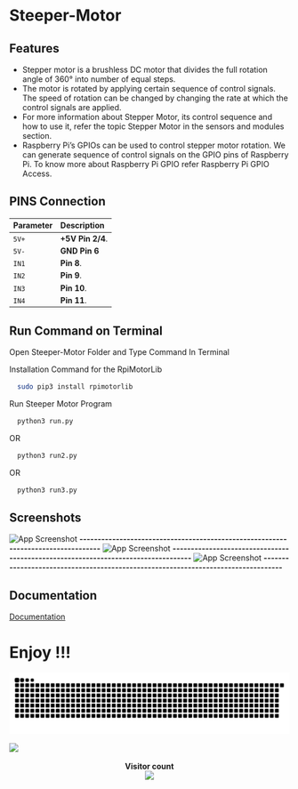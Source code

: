 
# Steeper-Motor

## Features

- Stepper motor is a brushless DC motor that divides the full rotation angle of 360° into number of equal steps.
- The motor is rotated by applying certain sequence of control signals. The speed of rotation can be changed by changing the rate at which the control signals are applied.
- For more information about Stepper Motor, its control sequence and how to use it, refer the topic Stepper Motor in the sensors and modules section.
- Raspberry Pi’s GPIOs can be used to control stepper motor rotation. We can generate sequence of control signals on the GPIO pins of Raspberry Pi. To know more about Raspberry Pi GPIO refer Raspberry Pi GPIO Access.


## PINS Connection

| Parameter | Description     |
| :-------- | :-------------- |
|   `5V+`   | **+5V Pin 2/4**.|
|   `5V-`   | **GND Pin 6**   |
|   `IN1`   | **Pin 8**.      |
|   `IN2`   | **Pin 9**.      |
|   `IN3`   | **Pin 10**.     |
|   `IN4`   | **Pin 11**.     |


## Run Command on Terminal
Open Steeper-Motor Folder and Type Command In Terminal

Installation Command for the RpiMotorLib
```bash
  sudo pip3 install rpimotorlib
```

Run Steeper Motor Program
```bash
  python3 run.py
```
OR

```bash
  python3 run2.py
```
OR
```bash
  python3 run3.py
```


## Screenshots

![App Screenshot](https://linuxhint.com/wp-content/uploads/2022/02/image6-34.png)
**----------------------------------------------------------------------------------**
![App Screenshot](https://www.electronicwings.com/storage/PlatformSection/TopicContent/340/description/Stepper%20Motor%20Interfcae%20with%20Raspberry.png)
**----------------------------------------------------------------------------------**
![App Screenshot](https://images.squarespace-cdn.com/content/v1/59b037304c0dbfb092fbe894/1611529718061-Y0N4ZQCQOC3RNTC3CSYT/nema17_rpi_drv8825_drawing.png?format=1500w)
**----------------------------------------------------------------------------------**


## Documentation

[Documentation](http://www.4tronix.co.uk/arduino/Stepper-Motors.php)


# Enjoy !!!

<p align="center">
<img src="https://github.com/PushkraJ99/Snake4Readme/blob/main/Snake4Readme/grid-snake.svg">
</p>

[![](https://visitcount.itsvg.in/api?id=PushkraJ99&icon=8&color=12)](https://visitcount.itsvg.in)

<p align="center"> 
  <b> Visitor count</b><br>
  <img src="https://profile-counter.glitch.me/PushkraJ99/count.svg" />
</p>
